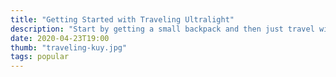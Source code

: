 ```yaml
---
title: "Getting Started with Traveling Ultralight"
description: "Start by getting a small backpack and then just travel with what fits in that"
date: 2020-04-23T19:00
thumb: "traveling-kuy.jpg"
tags: popular
---
```

